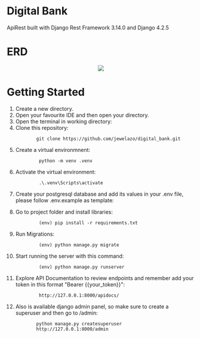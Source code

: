 # Digital Bank

ApiRest built with Django Rest Framework 3.14.0 and Django 4.2.5
# ERD
<p align="center">
           <img src="https://lucid.app/publicSegments/view/f56589fc-8908-4c80-9de7-cb3e682dfdb9/image.png"/>
</p>

# Getting Started
1) Create a new directory.
2) Open your favourite IDE and then open your directory. 
3) Open the terminal in working directory:
4) Clone this repository:
```
           git clone https://github.com/jewelazo/digital_bank.git
```
5) Create a virtual environmnent:
```
            python -m venv .venv
```
6) Activate the virtual environment:
```
            .\.venv\Scripts\activate
```
7) Create your postgresql database and add its values in your .env file, please follow .env.example as template:

8) Go to project folder and install libraries:
```
            (env) pip install -r requirements.txt
```
9) Run Migrations:
```
            (env) python manage.py migrate
```
10) Start running the server with this command:
```
            (env) python manage.py runserver
```
11) Explore API Documentation to review endpoints and remember add your token in this format "Bearer {{your_token}}":
```
            http://127.0.0.1:8000/apidocs/
```
12) Also is available django admin panel, so make sure to create a superuser and then go to /admin:

```
           python manage.py createsuperuser
           http://127.0.0.1:8000/admin
```
  
